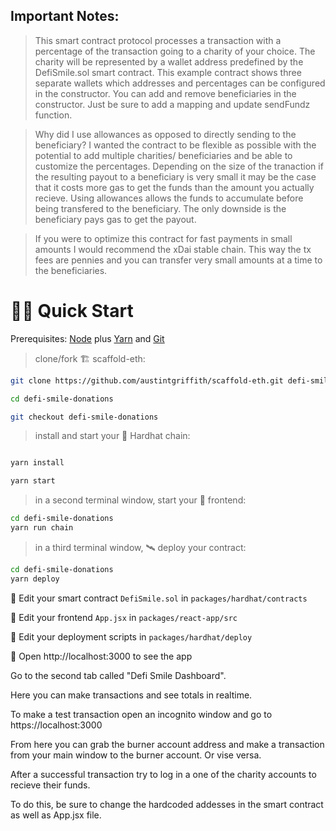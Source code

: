 ## Important Notes:

> This smart contract protocol processes a transaction with a percentage of the transaction going to a charity of your choice. The charity will be represented by a wallet address predefined by the DefiSmile.sol smart contract. This example contract shows three separate wallets which addresses and percentages can be configured in the constructor. You can add and remove beneficiaries in the constructor. Just be sure to add a mapping and update sendFundz function.

> Why did I use allowances as opposed to directly sending to the beneficiary? I wanted the contract to be flexible as possible with the potential to add multiple charities/ beneficiaries and be able to customize the percentages. Depending on the size of the tranaction if the resulting payout to a beneficiary is very small it may be the case that it costs more gas to get the funds than the amount you actually recieve. Using allowances allows the funds to accumulate before being transfered to the beneficiary. The only downside is the beneficiary pays gas to get the payout. 

> If you were to optimize this contract for fast payments in small amounts I would recommend the xDai stable chain. This way the tx fees are pennies and you can transfer very small amounts at a time to the beneficiaries.


# 🏄‍♂️ Quick Start

Prerequisites: [Node](https://nodejs.org/en/download/) plus [Yarn](https://classic.yarnpkg.com/en/docs/install/) and [Git](https://git-scm.com/downloads)

> clone/fork 🏗 scaffold-eth:

```bash
git clone https://github.com/austintgriffith/scaffold-eth.git defi-smile-donations

cd defi-smile-donations

git checkout defi-smile-donations
```

> install and start your 👷‍ Hardhat chain:

```bash

yarn install

yarn start
```

> in a second terminal window, start your 📱 frontend:

```bash
cd defi-smile-donations
yarn run chain
```

> in a third terminal window, 🛰 deploy your contract:

```bash
cd defi-smile-donations
yarn deploy
```

🔏 Edit your smart contract `DefiSmile.sol` in `packages/hardhat/contracts`

📝 Edit your frontend `App.jsx` in `packages/react-app/src`

💼 Edit your deployment scripts in `packages/hardhat/deploy`

📱 Open http://localhost:3000 to see the app

Go to the second tab called "Defi Smile Dashboard".

Here you can make transactions and see totals in realtime. 

To make a test transaction open an incognito window and go to https://localhost:3000

From here you can grab the burner account address and make a transaction from your main window to the burner account. Or vise versa.

After a successful transaction try to log in a one of the charity accounts to recieve their funds. 

To do this, be sure to change the hardcoded addesses in the smart contract as well as App.jsx file. 
